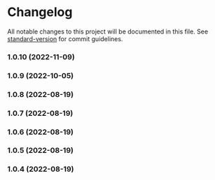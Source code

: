 # Changelog

All notable changes to this project will be documented in this file. See [standard-version](https://github.com/conventional-changelog/standard-version) for commit guidelines.

### 1.0.10 (2022-11-09)

### 1.0.9 (2022-10-05)

### 1.0.8 (2022-08-19)

### 1.0.7 (2022-08-19)

### 1.0.6 (2022-08-19)

### 1.0.5 (2022-08-19)

### 1.0.4 (2022-08-19)
